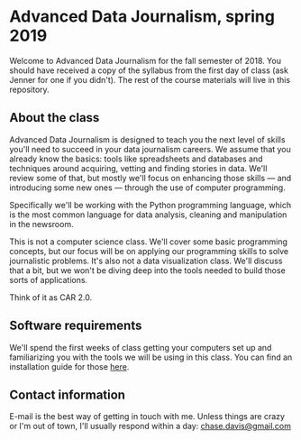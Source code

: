 # Advanced Data Journalism, spring 2019

Welcome to Advanced Data Journalism for the fall semester of 2018. You should have received a copy of the syllabus from the first day of class (ask Jenner for one if you didn't). The rest of the course materials will live in this repository.

## About the class

Advanced Data Journalism is designed to teach you the next level of skills you'll need to succeed in your data journalism careers. We assume that you already know the basics: tools like spreadsheets and databases and techniques around acquiring, vetting and finding stories in data. We'll review some of that, but mostly we'll focus on enhancing those skills — and introducing some new ones — through the use of computer programming.

Specifically we'll be working with the Python programming language, which is the most common language for data analysis, cleaning and manipulation in the newsroom.

This is not a computer science class. We'll cover some basic programming concepts, but our focus will be on applying our programming skills to solve journalistic problems. It's also not a data visualization class. We'll discuss that a bit, but we won't be diving deep into the tools needed to build those sorts of applications.

Think of it as CAR 2.0.

## Software requirements

We'll spend the first weeks of class getting your computers set up and familiarizing you with the tools we will be using in this class. You can find an installation guide for those [here](./class-software.md).

## Contact information

E-mail is the best way of getting in touch with me. Unless things are crazy or I'm out of town, I'll usually respond within a day: chase.davis@gmail.com